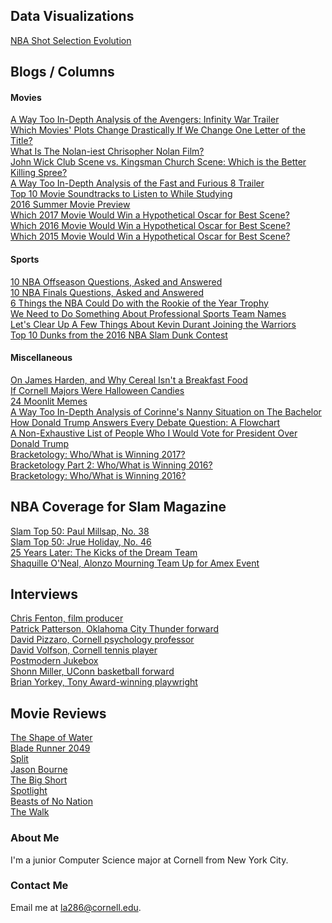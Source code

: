 ## Data Visualizations

[NBA Shot Selection Evolution](/INFO3300Project1/project.html)

## Blogs / Columns

#### Movies

[A Way Too In-Depth Analysis of the Avengers: Infinity War Trailer](http://sunspots.cornellsun.com/2018/03/22/akabas-a-way-too-in-depth-analysis-of-the-avengers-infinity-war-trailer/) <br>
[Which Movies' Plots Change Drastically If We Change One Letter of the Title?](http://sunspots.cornellsun.com/2018/02/12/akabas-which-movies-plots-change-drastically-if-we-change-one-letter-of-the-title/) <br>
[What Is The Nolan-iest Chrisopher Nolan Film?](http://sunspots.cornellsun.com/2017/07/21/akabas-what-is-the-nolan-iest-christopher-nolan-film/) <br>
[John Wick Club Scene vs. Kingsman Church Scene: Which is the Better Killing Spree?](http://sunspots.cornellsun.com/2017/02/13/114050/) <br>
[A Way Too In-Depth Analysis of the Fast and Furious 8 Trailer](http://sunspots.cornellsun.com/2016/12/15/akabas-a-way-too-in-depth-analysis-of-the-fast-8-trailer/) <br>
[Top 10 Movie Soundtracks to Listen to While Studying](http://sunspots.cornellsun.com/2016/09/23/akabas-top-10-movie-soundtracks-to-listen-to-while-studying-for-prelims/) <br>
[2016 Summer Movie Preview](http://cornellsun.com/2016/03/14/guest-room-the-suns-2016-summer-movie/) <br>
[Which 2017 Movie Would Win a Hypothetical Oscar for Best Scene?](http://cornellsun.com/2018/03/04/guest-room-which-2017-movie-would-win-a-hypothetical-oscar-for-best-scene/) <br>
[Which 2016 Movie Would Win a Hypothetical Oscar for Best Scene?](http://cornellsun.com/2017/02/23/who-would-win-a-hypothetical-best-scene-oscar/) <br>
[Which 2015 Movie Would Win a Hypothetical Oscar for Best Scene?](http://cornellsun.com/2016/02/26/guest-room-who-would-win-a-hypothetical-best-scene-award/) <br>

#### Sports

[10 NBA Offseason Questions, Asked and Answered](http://sunspots.cornellsun.com/2017/06/30/akabas-10-nba-offseason-questions-asked-and-answered/) <br>
[10 NBA Finals Questions, Asked and Answered](http://sunspots.cornellsun.com/2017/06/16/10-nba-finals-questions-asked-and-answered/) <br>
[6 Things the NBA Could Do with the Rookie of the Year Trophy](http://sunspots.cornellsun.com/2017/04/21/akabas-what-should-the-nba-do-with-the-rookie-of-the-year-trophy/) <br>
[We Need to Do Something About Professional Sports Team Names](http://sunspots.cornellsun.com/2016/12/02/akabas-we-need-to-do-something-about-professional-sports-team-names/) <br>
[Let's Clear Up A Few Things About Kevin Durant Joining the Warriors](http://sunspots.cornellsun.com/2016/10/25/akabas-lets-clear-up-a-few-things-about-kevin-durant-joining-the-warriors/) <br>
[Top 10 Dunks from the 2016 NBA Slam Dunk Contest](http://cornellsun.com/2016/02/19/akabas-top-10-dunks-from-the-2016-nba-slam-dunk-contest/) <br>

#### Miscellaneous

[On James Harden, and Why Cereal Isn't a Breakfast Food](http://sunspots.cornellsun.com/2017/11/03/food-week-james-harden-and-why-cereal-is-actually-not-a-breakfast-food/) <br>
[If Cornell Majors Were Halloween Candies](http://sunspots.cornellsun.com/2017/10/29/food-week-if-cornell-majors-were-halloween-candies/) <br>
[24 Moonlit Memes](http://sunspots.cornellsun.com/2017/02/27/24-moonlit-memes/) <br>
[A Way Too In-Depth Analysis of Corinne's Nanny Situation on The Bachelor](http://sunspots.cornellsun.com/2017/01/19/akabas-a-way-too-in-depth-analysis-of-corinnes-nanny-situation-on-the-bachelor/) <br>
[How Donald Trump Answers Every Debate Question: A Flowchart](http://sunspots.cornellsun.com/2016/10/18/akabas-how-donald-trump-answers-every-debate-question-a-flowchart/) <br>
[A Non-Exhaustive List of People Who I Would Vote for President Over Donald Trump](http://sunspots.cornellsun.com/2016/09/09/akabas-a-non-exhaustive-list-of-people-who-i-would-vote-for-president-over-donald-trump/) <br>
[Bracketology: Who/What is Winning 2017?](http://sunspots.cornellsun.com/2017/04/06/akabas-bracketology-whowhat-is-winning-2017/) <br>
[Bracketology Part 2: Who/What is Winning 2016?](http://cornellsun.com/2016/04/29/akabas-bracketology-part-2-whowhat-is-winning-2016/) <br>
[Bracketology: Who/What is Winning 2016?](http://cornellsun.com/2016/03/18/akabas-bracketology-whowhat-is-winning-2016/) <br>

## NBA Coverage for Slam Magazine

[Slam Top 50: Paul Millsap, No. 38](http://www.slamonline.com/nba/paul-millsap-slam-top-50-2017/) <br>
[Slam Top 50: Jrue Holiday, No. 46](http://www.slamonline.com/nba/jrue-holiday-slam-top-50-2017/) <br>
[25 Years Later: The Kicks of the Dream Team](http://www.slamonline.com/kicks/the-kicks-of-the-dream-team/) <br>
[Shaquille O'Neal, Alonzo Mourning Team Up for Amex Event](http://www.slamonline.com/nba/shaquille-oneal-alonzo-mourning-amex/) <br>

## Interviews 

[Chris Fenton, film producer](http://cornellsun.com/2018/03/20/interview-with-blockers-producer-chris-fenton-93/) <br>
[Patrick Patterson, Oklahoma City Thunder forward](http://www.slamonline.com/nba/patrick-patterson-interview/) <br>
[David Pizzaro, Cornell psychology professor](http://sunspots.cornellsun.com/2017/05/28/podcast-psychology-professor-david-pizarro/) <br>
[David Volfson, Cornell tennis player](http://bigredsportsnetwork.org/?p=2659) <br>
[Postmodern Jukebox](http://cornellsun.com/2015/11/09/a-show-and-a-chat-postmodern-jukebox-at-the-state-theatre/) <br>
[Shonn Miller, UConn basketball forward](http://bigredsportsnetwork.org/?p=2390) <br>
[Brian Yorkey, Tony Award-winning playwright](/Brian_Yorkey_interview.pdf) <br>

## Movie Reviews

[The Shape of Water](http://cornellsun.com/2018/01/24/the-shape-of-water-is-a-fairytale-for-adults/) <br>
[Blade Runner 2049](http://cornellsun.com/2017/10/11/blade-runner-2049-might-just-be-a-masterpiece/) <br>
[Split](http://cornellsun.com/2017/02/05/holy-split-signs-of-m-night-shyamalans-return-are-happening/) <br>
[Jason Bourne](http://cornellsun.com/2016/10/11/stale-popcorn-is-still-popcorn-jason-borne-is-still-jason-bourne/) <br>
[The Big Short](http://cornellsun.com/2016/02/03/the-big-short-supplies-what-viewers-demand/) <br>
[Spotlight](http://cornellsun.com/2015/12/06/spotlight-tells-the-story-right/) <br>
[Beasts of No Nation](http://cornellsun.com/2015/10/23/netflixs-beasts-of-no-nation/) <br>
[The Walk](http://cornellsun.com/2015/10/18/living-vicariously-through-the-walk/) <br>

### About Me

I'm a junior Computer Science major at Cornell from New York City. 

### Contact Me

Email me at la286@cornell.edu.
